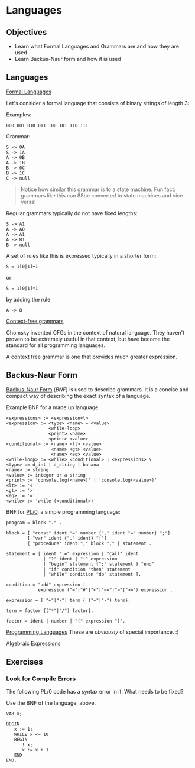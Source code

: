 # Languages

## Objectives

* Learn what Formal Languages and Grammars are and how they are used
* Learn Backus-Naur form and how it is used

## Languages

[Formal Languages](https://en.wikipedia.org/wiki/Formal_language)

Let's consider a formal language that consists of binary strings of length 3:

Examples:

    000 001 010 011 100 101 110 111

Grammar:

    S -> 0A
    S -> 1A
    A -> 0B
    A -> 1B
    B -> 0C
    B -> 1C
    C -> null

> Notice how similar this grammar is to a state machine. Fun fact: grammars like
> this can 88be converted to state machines and vice versa!

Regular grammars typically do not have fixed lengths:

    S -> A1
    A -> A0
    A -> A1
    A -> B1
    B -> null 

A set of rules like this is expressed typically in a shorter form:

    S = 1[0|1]+1

or

    S = 1[0|1]*1

by adding the rule 

    A -> B

[Context-free grammars](https://en.wikipedia.org/wiki/Context-free_grammar)

Chomsky invented CFGs in the context of natural language. They haven't proven to
be extremely useful in that context, but have become the standard for all
programming languages.

A context free grammar is one that provides much greater expression.

## Backus-Naur Form

[Backus-Naur Form](https://en.wikipedia.org/wiki/Backus%E2%80%93Naur_form)
(_BNF_) is used to describe grammars. It is a concise and compact way of
describing the exact syntax of a language.

Example BNF for a made up language:

```
<expressions> := <expression+\>
<expression> := <type> <name> = <value>
                <while-loop>
                <print> <name>
                <print> <value>
<conditional> := <name> <lt> <value>
                 <name> <gt> <value>
                 <name> <eq> <value>
<while-loop> := <while> <conditional> | <expressions> \
<type> := d_int | d_string | banana
<name> := string
<value> := integer or a string
<print> := 'console.log(<name>)' | 'console.log(<value>)'
<lt> := '<'
<gt> := '>'
<eq> := '='
<while> := 'while (<conditional>)'
```

BNF for [PL/0](https://en.wikipedia.org/wiki/PL/0), a simple programming
language:

```
program = block "." .

block = [ "const" ident "=" number {"," ident "=" number} ";"]
        [ "var" ident {"," ident} ";"]
        { "procedure" ident ";" block ";" } statement .

statement = [ ident ":=" expression | "call" ident 
              | "?" ident | "!" expression 
              | "begin" statement {";" statement } "end" 
              | "if" condition "then" statement 
              | "while" condition "do" statement ].

condition = "odd" expression |
            expression ("="|"#"|"<"|"<="|">"|">=") expression .

expression = [ "+"|"-"] term { ("+"|"-") term}.

term = factor {("*"|"/") factor}.

factor = ident | number | "(" expression ")".
```

[Programming Languages](https://en.wikipedia.org/wiki/Programming_language)
These are _obviously_ of special importance. :)

[Algebraic
Expressions](https://en.wikipedia.org/w/index.php?title=Context-free_grammar&action=edit&section=14)

## Exercises

### Look for Compile Errors

The following PL/0 code has a syntax error in it. What needs to be fixed?

Use the BNF of the language, above.

```pl/0
VAR x;

BEGIN
   x := 1;
   WHILE x <= 10
   BEGIN
      ! x;
      x := x + 1
   END
END.
```
